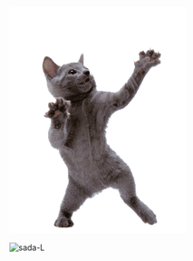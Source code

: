 ![sada-L](https://github.com/sada-L/SHINY/blob/main/dancing-cat-53.gif)

![sada-L](https://drive.google.com/file/d/1VZTU2DSBDDdiCvDLmHdymZUzcFRyDLOf/view)
 
